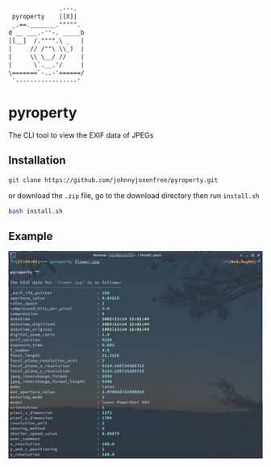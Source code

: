 ```
              .---.
 pyroperty    |[X]| 
 _.==._______.""""".
d __ ___.-''-. _____b
|[__]  /."""".\ _   |
|     // /""\ \\_)  |
|     \\ \__/ //    |
|      \`.__.'/     |
\=======`-..-'======/
 `-----------------'  
```

# pyroperty
The CLI tool to view the EXIF data of JPEGs

## Installation
```bash
git clone https://github.com/johnnyjoxenfree/pyroperty.git
```
or download the `.zip` file, go to the download directory then run `install.sh`
```bash
bash install.sh
```

## Example
![example terminal output](imgs/example.png)